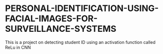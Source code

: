 # PERSONAL-IDENTIFICATION-USING-FACIAL-IMAGES-FOR-SURVEILLANCE-SYSTEMS
This is a project on detecting student ID using an activation function called ReLu in CNN
